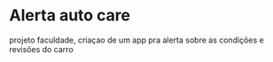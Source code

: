 # Alerta auto care
 projeto faculdade, criaçao de um app pra alerta sobre as condições e revisões do carro

